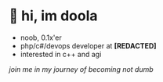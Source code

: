 
# 👋 hi, im doola

  - noob, 0.1x'er
  - php/c#/devops developer at **[REDACTED]**
  - interested in c++ and agi

*join me in my journey of becoming not dumb*

<!---
doola-x/doola-x is a ✨ special ✨ repository because its `README.md` (this file) appears on your GitHub profile.
You can click the Preview link to take a look at your changes.
--->
